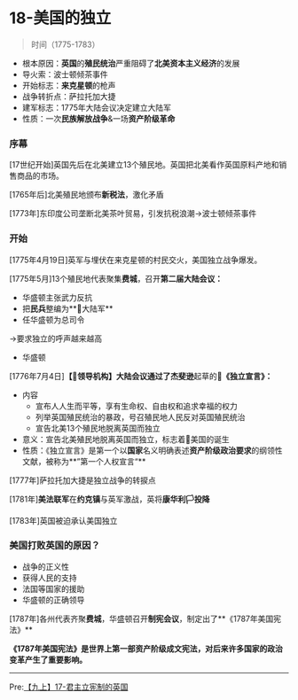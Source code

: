 # 18-美国的独立

[](https://www.notion.so/0116d6a2da83441a9d7f08f307f65663#4962ab84bfd7485d9fbb7923a2223958)

> 时间（1775-1783）

- 根本原因：**英国**的**殖民统治**严重阻碍了**北美资本主义经济**的发展
- 导火索：波士顿倾茶事件
- 开始标志：**来克星顿**的枪声
- 战争转折点：萨拉托加大捷
- 建军标志：1775年大陆会议决定建立大陆军
- 性质：一次**民族解放战争**&一场**资产阶级革命**

### 序幕

[17世纪开始]英国先后在北美建立13个殖民地。英国把北美看作英国原料产地和销售商品的市场。

[1765年后]北美殖民地颁布**新税法**，激化矛盾

[1773年]东印度公司垄断北美茶叶贸易，引发抗税浪潮→波士顿倾茶事件

### 开始

[1775年4月19日]英军与埋伏在来克星顿的村民交火，美国独立战争爆发。

[1775年5月]13个殖民地代表聚集**费城**，召开**第二届大陆会议：**

- 华盛顿主张武力反抗
- 把**民兵**整编为**💂大陆军**
- 任华盛顿为总司令

→要求独立的呼声越来越高

- 华盛顿

[1776年7月4日]**【🏢**领导机构】大陆会议通过了**杰斐逊**起草的📃**《独立宣言》：**

- 内容
    - 宣布人人生而平等，享有生命权、自由权和追求幸福的权力
    - 列举英国殖民统治的暴政，号召殖民地人民反对英国殖民统治
    - 宣告北美13个殖民地脱离英国而独立
- 意义：宣告北美殖民地脱离英国而独立，标志着🗽美国的诞生
- 性质：《独立宣言》是第一个以**国家**名义明确表述**资产阶级政治要求**的纲领性文献，被称为**”第一个人权宣言“**

[1777年]萨拉托加大捷是独立战争的转捩点

[1781年]**美法联军**在**约克镇**与英军激战，英将**康华利🏳投降**

[1783年]英国被迫承认美国独立

### 美国打败英国的原因？

- 战争的正义性
- 获得人民的支持
- 法国等国家的援助
- 华盛顿的正确领导

[1787年]各州代表齐聚**费城**，华盛顿召开**制宪会议**，制定出了**《1787年美国宪法》**

**《1787年美国宪法》是世界上第一部资产阶级成文宪法，对后来许多国家的政治变革产生了重要影响。**

---

Pre:[【九上】17-君主立宪制的英国](L17)